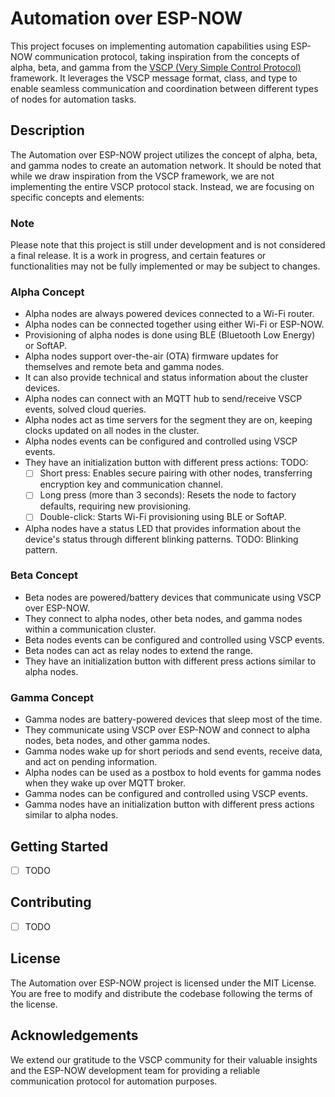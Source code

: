 # Automation over ESP-NOW

This project focuses on implementing automation capabilities using ESP-NOW communication protocol, taking inspiration from the concepts of alpha, beta, and gamma from the [VSCP (Very Simple Control Protocol)](https://grodansparadis.github.io/vscp-doc-spec/#/) framework. It leverages the VSCP message format, class, and type to enable seamless communication and coordination between different types of nodes for automation tasks.

## Description

The Automation over ESP-NOW project utilizes the concept of alpha, beta, and gamma nodes to create an automation network. It should be noted that while we draw inspiration from the VSCP framework, we are not implementing the entire VSCP protocol stack. Instead, we are focusing on specific concepts and elements:

### Note

Please note that this project is still under development and is not considered a final release. It is a work in progress, and certain features or functionalities may not be fully implemented or may be subject to changes.

### Alpha Concept
* Alpha nodes are always powered devices connected to a Wi-Fi router.
* Alpha nodes can be connected together using either Wi-Fi or ESP-NOW.
* Provisioning of alpha nodes is done using BLE (Bluetooth Low Energy) or SoftAP.
* Alpha nodes support over-the-air (OTA) firmware updates for themselves and remote beta and gamma nodes.
* It can also provide technical and status information about the cluster devices.
* Alpha nodes can connect with an MQTT hub to send/receive VSCP events, solved cloud queries.
* Alpha nodes act as time servers for the segment they are on, keeping clocks updated on all nodes in the cluster.
* Alpha nodes events can be configured and controlled using VSCP events.
* They have an initialization button with different press actions:
 TODO:
  - [ ] Short press: Enables secure pairing with other nodes, transferring encryption key and communication channel.
  - [ ] Long press (more than 3 seconds): Resets the node to factory defaults, requiring new provisioning.
  - [ ] Double-click: Starts Wi-Fi provisioning using BLE or SoftAP.
* Alpha nodes have a status LED that provides information about the device's status through different blinking patterns.
TODO: Blinking pattern.

### Beta Concept

* Beta nodes are powered/battery devices that communicate using VSCP over ESP-NOW.
* They connect to alpha nodes, other beta nodes, and gamma nodes within a communication cluster.
* Beta nodes events can be configured and controlled using VSCP events.
* Beta nodes can act as relay nodes to extend the range.
* They have an initialization button with different press actions similar to alpha nodes.

### Gamma Concept

* Gamma nodes are battery-powered devices that sleep most of the time.
* They communicate using VSCP over ESP-NOW and connect to alpha nodes, beta nodes, and other gamma nodes.
* Gamma nodes wake up for short periods and send events, receive data, and act on pending information.
* Alpha nodes can be used as a postbox to hold events for gamma nodes when they wake up over MQTT broker.
* Gamma nodes can be configured and controlled using VSCP events.
* Gamma nodes have an initialization button with different press actions similar to alpha nodes.

## Getting Started

- [ ] TODO

## Contributing

- [ ] TODO

## License
The Automation over ESP-NOW project is licensed under the MIT License. You are free to modify and distribute the codebase following the terms of the license.

## Acknowledgements
We extend our gratitude to the VSCP community for their valuable insights and the ESP-NOW development team for providing a reliable communication protocol for automation purposes.

